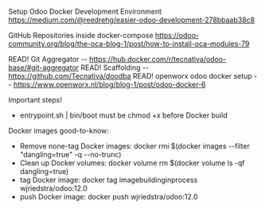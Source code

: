 Setup Odoo Docker Development Environment
https://medium.com/@reedrehg/easier-odoo-development-278bbaab38c8

GitHub Repositories inside docker-compose
https://odoo-community.org/blog/the-oca-blog-1/post/how-to-install-oca-modules-79

READ! Git Aggregator -- https://hub.docker.com/r/tecnativa/odoo-base/#git-aggregator
READ! Scaffolding -- https://github.com/Tecnativa/doodba
READ! openworx odoo docker setup -- https://www.openworx.nl/blog/blog-1/post/odoo-docker-6

Important steps!
- entrypoint.sh | bin/boot must be chmod +x before Docker build

Docker images good-to-know:
- Remove none-tag Docker images: docker rmi $(docker images --filter "dangling=true" -q --no-trunc)
- Clean up Docker volumes: docker volume rm $(docker volume ls -qf dangling=true)
- tag Docker image: docker tag imagebuildinginprocess wjriedstra/odoo:12.0
- push Docker image: docker push wjriedstra/odoo:12.0
